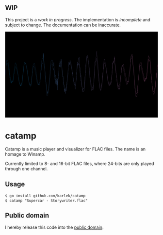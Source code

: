 WIP
---
This project is a *work in progress*. The implementation is *incomplete* and
subject to change. The documentation can be inaccurate.

![Screenshot of a waveform](https://github.com/karlek/catamp/blob/master/screenshot.png?raw=true)

catamp
======
Catamp is a music player and visualizer for FLAC files. The name is an homage to Winamp.

Currently limited to 8- and 16-bit FLAC files, where 24-bits are only played through one channel.

Usage
-----

```fish
$ go install github.com/karlek/catamp
$ catamp "Supercar - Storywriter.flac"
```

Public domain
-------------
I hereby release this code into the [public domain](https://creativecommons.org/publicdomain/zero/1.0/).
